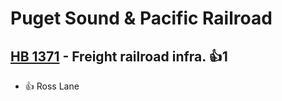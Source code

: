 # Puget Sound & Pacific Railroad

## [HB 1371](/bill/2023-24/hb/1371/) - Freight railroad infra. 👍1  
* 👍 Ross Lane